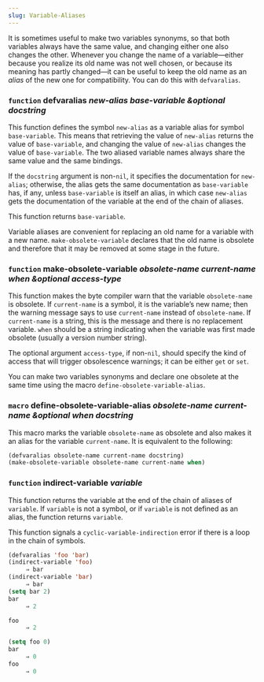 ```yaml
---
slug: Variable-Aliases
---
```


It is sometimes useful to make two variables synonyms, so that both variables always have the same value, and changing either one also changes the other. Whenever you change the name of a variable—either because you realize its old name was not well chosen, or because its meaning has partly changed—it can be useful to keep the old name as an *alias* of the new one for compatibility. You can do this with `defvaralias`.

### <span className="tag function">`function`</span> **defvaralias** *new-alias base-variable \&optional docstring*

This function defines the symbol `new-alias` as a variable alias for symbol `base-variable`. This means that retrieving the value of `new-alias` returns the value of `base-variable`, and changing the value of `new-alias` changes the value of `base-variable`. The two aliased variable names always share the same value and the same bindings.

If the `docstring` argument is non-`nil`, it specifies the documentation for `new-alias`; otherwise, the alias gets the same documentation as `base-variable` has, if any, unless `base-variable` is itself an alias, in which case `new-alias` gets the documentation of the variable at the end of the chain of aliases.

This function returns `base-variable`.

Variable aliases are convenient for replacing an old name for a variable with a new name. `make-obsolete-variable` declares that the old name is obsolete and therefore that it may be removed at some stage in the future.

### <span className="tag function">`function`</span> **make-obsolete-variable** *obsolete-name current-name when \&optional access-type*

This function makes the byte compiler warn that the variable `obsolete-name` is obsolete. If `current-name` is a symbol, it is the variable’s new name; then the warning message says to use `current-name` instead of `obsolete-name`. If `current-name` is a string, this is the message and there is no replacement variable. `when` should be a string indicating when the variable was first made obsolete (usually a version number string).

The optional argument `access-type`, if non-`nil`, should specify the kind of access that will trigger obsolescence warnings; it can be either `get` or `set`.

You can make two variables synonyms and declare one obsolete at the same time using the macro `define-obsolete-variable-alias`.

### <span className="tag macro">`macro`</span> **define-obsolete-variable-alias** *obsolete-name current-name \&optional when docstring*

This macro marks the variable `obsolete-name` as obsolete and also makes it an alias for the variable `current-name`. It is equivalent to the following:

```lisp
(defvaralias obsolete-name current-name docstring)
(make-obsolete-variable obsolete-name current-name when)
```

### <span className="tag function">`function`</span> **indirect-variable** *variable*

This function returns the variable at the end of the chain of aliases of `variable`. If `variable` is not a symbol, or if `variable` is not defined as an alias, the function returns `variable`.

This function signals a `cyclic-variable-indirection` error if there is a loop in the chain of symbols.

```lisp
(defvaralias 'foo 'bar)
(indirect-variable 'foo)
     ⇒ bar
(indirect-variable 'bar)
     ⇒ bar
(setq bar 2)
bar
     ⇒ 2
```

```lisp
foo
     ⇒ 2
```

```lisp
(setq foo 0)
bar
     ⇒ 0
foo
     ⇒ 0
```

